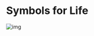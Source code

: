 # Symbols for Life

![img](https://upload3.inven.co.kr/upload/2023/01/26/bbs/i15972844222.png?MW=800)

